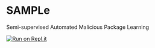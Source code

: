 # SAMPLe
Semi-supervised Automated Malicious Package Learning

[![Run on Repl.it](https://repl.it/badge/github/lcol3117/SAMPLe)](https://repl.it/github/lcol3117/SAMPLe)
